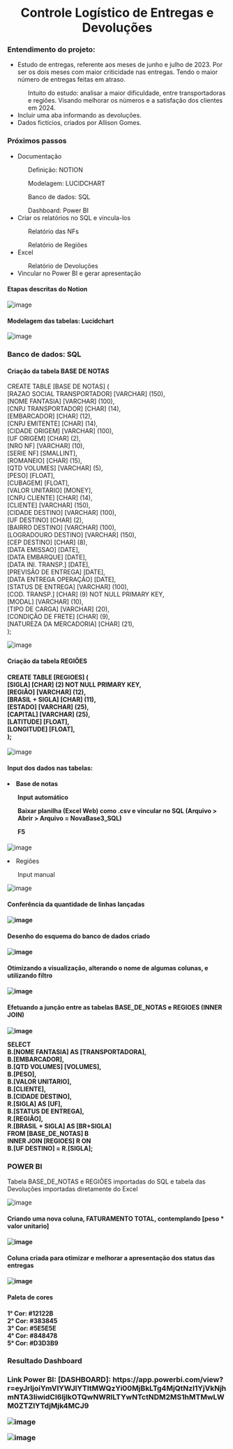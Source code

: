 <h1 align="center"> Controle Logístico de Entregas e Devoluções </h1>


<h3> Entendimento do projeto: </h3>
<ul>
<li> Estudo de entregas, referente aos meses de junho e julho de 2023. Por ser os dois meses com maior criticidade nas entregas. Tendo o maior número de entregas feitas em atraso. </li>
<ol> Intuito do estudo: analisar a maior dificuldade, entre transportadoras e regiões. Visando melhorar os números e a satisfação dos clientes em 2024. </ol>
<li> Incluir uma aba informando as devoluções. </li>
<li> Dados fictícios, criados por Allison Gomes. </li>
</ul>

<div> <h3> Próximos passos </h3>
<ul>
<li> Documentação </li>
<ol> Definição: NOTION </ol>
<ol> Modelagem: LUCIDCHART </ol>
<ol> Banco de dados: SQL </ol>
<ol> Dashboard: Power BI </ol>
<li> Criar os relatórios no SQL e vincula-los </li>
<ol> Relatório das NFs </ol>
<ol> Relatório de Regiões </ol>
<li> Excel </li>
<ol> Relatório de Devoluções </ol>
<li> Vincular no Power BI e gerar apresentação </li>
</ul> </div>


<h4> Etapas descritas do Notion </h4>

![image](https://github.com/Allison-Gomes/controle-de-entrega-e-devolucoes/assets/126164923/c8ca7fee-74a6-44af-a3b8-bc90f8d260cc)


<h4> Modelagem das tabelas: Lucidchart </h4>

![image](https://github.com/Allison-Gomes/controle-de-entrega-e-devolucoes/assets/126164923/57def20a-dbce-46a7-91b2-066fdf66b116)


<h3> Banco de dados: SQL </h3>

<div><h4> Criação da tabela BASE DE NOTAS </h4>
CREATE TABLE [BASE DE NOTAS] ( <br>
[RAZAO SOCIAL TRANSPORTADOR] [VARCHAR] (150), <br>
[NOME FANTASIA] [VARCHAR] (100), <br>
[CNPJ TRANSPORTADOR] [CHAR] (14), <br>
[EMBARCADOR] [CHAR] (12), <br>
[CNPJ EMITENTE] [CHAR] (14), <br>
[CIDADE ORIGEM] [VARCHAR] (100), <br>
[UF ORIGEM] [CHAR] (2), <br>
[NRO NF] [VARCHAR] (10), <br>
[SERIE NF] [SMALLINT], <br>
[ROMANEIO] [CHAR] (15), <br>
[QTD VOLUMES] [VARCHAR] (5), <br>
[PESO] [FLOAT], <br>
[CUBAGEM] [FLOAT], <br>
[VALOR UNITARIO] [MONEY], <br>
[CNPJ CLIENTE] [CHAR] (14), <br>
[CLIENTE] [VARCHAR] (150), <br>
[CIDADE DESTINO] [VARCHAR] (100), <br>
[UF DESTINO] [CHAR] (2), <br>
[BAIRRO DESTINO] [VARCHAR] (100), <br>
[LOGRADOURO DESTINO] [VARCHAR] (150), <br>
[CEP DESTINO] [CHAR] (8), <br>
[DATA EMISSAO] [DATE], <br>
[DATA EMBARQUE] [DATE], <br>
[DATA INI. TRANSP.] [DATE], <br>
[PREVISÃO DE ENTREGA] [DATE], <br>
[DATA ENTREGA OPERAÇÃO] [DATE], <br>
[STATUS DE ENTREGA] [VARCHAR] (100), <br>
[COD. TRANSP.] [CHAR] (9) NOT NULL PRIMARY KEY, <br>
[MODAL] [VARCHAR] (10), <br>
[TIPO DE CARGA] [VARCHAR] (20), <br>
[CONDIÇÃO DE FRETE] [CHAR] (9), <br>
[NATUREZA DA MERCADORIA] [CHAR] (21), <br>
); <br> </div>

![image](https://github.com/Allison-Gomes/controle-de-entrega-e-devolucoes/assets/126164923/540ec89b-197a-4314-8f6c-c2907b93eeb0)


<div> <h4> Criação da tabela REGIÕES <h4/>
CREATE TABLE [REGIOES] ( <br>
[SIGLA] [CHAR] (2) NOT NULL PRIMARY KEY, <br>
[REGIÃO] [VARCHAR] (12), <br>
[BRASIL + SIGLA] [CHAR] (11), <br>
[ESTADO] [VARCHAR] (25), <br>
[CAPITAL] [VARCHAR] (25), <br>
[LATITUDE] [FLOAT], <br>
[LONGITUDE] [FLOAT], <br>
); <br> </div>
  
![image](https://github.com/Allison-Gomes/controle-de-entrega-e-devolucoes/assets/126164923/6ed5c236-11af-466f-b8b6-2228a02a4b49)


<div> <h4> Input dos dados nas tabelas: <h4/>
<li> Base de notas </li>
<ol> Input automático </ol>
<ol> Baixar planilha (Excel Web) como .csv e vincular no SQL (Arquivo > Abrir > Arquivo = NovaBase3_SQL) </ol>
<ol> F5 </ol> </div>
  
![image](https://github.com/Allison-Gomes/controle-de-entrega-e-devolucoes/assets/126164923/e1d287a4-90de-4927-a6cc-400be34f5135)


<li> Regiões </li>
<ol> Input manual </ol>

![image](https://github.com/Allison-Gomes/controle-de-entrega-e-devolucoes/assets/126164923/3b1cfb11-fa14-48b8-92b3-02db15d2a4eb)


<h4> Conferência da quantidade de linhas lançadas <h4/>
  
![image](https://github.com/Allison-Gomes/controle-de-entrega-e-devolucoes/assets/126164923/2f51234f-aaa6-4b0d-b8a0-b70c749e8a8e)


<h4> Desenho do esquema do banco de dados criado <h4/>

![image](https://github.com/Allison-Gomes/controle-de-entrega-e-devolucoes/assets/126164923/1ab69070-0303-4115-adf9-8933f898bb8f)


<h4> Otimizando a visualização, alterando o nome de algumas colunas, e utilizando filtro <h4/>

![image](https://github.com/Allison-Gomes/controle-de-entrega-e-devolucoes/assets/126164923/20a54eea-3189-4237-8510-1c63fdf392b0)


<h4> Efetuando a junção entre as tabelas BASE_DE_NOTAS e REGIOES (INNER JOIN) <h4/>

![image](https://github.com/Allison-Gomes/controle-de-entrega-e-devolucoes/assets/126164923/1d5e539a-048a-438c-920c-6b967175d2d5) <br>

SELECT <br>
B.[NOME FANTASIA] AS [TRANSPORTADORA], <br>
B.[EMBARCADOR], <br>
B.[QTD VOLUMES] [VOLUMES], <br>
B.[PESO], <br>
B.[VALOR UNITARIO], <br>
B.[CLIENTE], <br>
B.[CIDADE DESTINO], <br>
R.[SIGLA] AS [UF], <br>
B.[STATUS DE ENTREGA], <br>
R.[REGIÃO], <br>
R.[BRASIL + SIGLA] AS [BR+SIGLA] <br>
FROM [BASE_DE_NOTAS] B <br>
INNER JOIN [REGIOES] R ON <br>
B.[UF DESTINO] = R.[SIGLA]; <br>


<h3> POWER BI </h3>
Tabela BASE_DE_NOTAS e REGIÕES importadas do SQL e tabela das Devoluções importadas diretamente do Excel <br>

![image](https://github.com/Allison-Gomes/controle-de-entrega-e-devolucoes/assets/126164923/79de3e8d-66cd-48d5-b475-55a808ecb8b0)


<h4> Criando uma nova coluna, FATURAMENTO TOTAL, contemplando [peso * valor unitario] <h4/>

![image](https://github.com/Allison-Gomes/controle-de-entrega-e-devolucoes/assets/126164923/632613c8-70b1-4baf-9420-9dfc39d62546)


<h4> Coluna criada para otimizar e melhorar a apresentação dos status das entregas <h4/>
  
![image](https://github.com/Allison-Gomes/controle-de-entrega-e-devolucoes/assets/126164923/ab3c9811-951d-42c0-94db-bd066c83c8df)


<div> <h4> Paleta de cores <h4/>
1° Cor: #12122B <br>
2° Cor: #383845 <br>
3° Cor: #5E5E5E <br>
4° Cor: #848478 <br>
5° Cor: #D3D3B9 <br> </div>


<h3> Resultado Dashboard <h3/>
Link Power BI: [DASHBOARD]: https://app.powerbi.com/view?r=eyJrIjoiYmVlYWJlYTItMWQzYi00MjBkLTg4MjQtNzI1YjVkNjhmNTA3IiwidCI6IjlkOTQwNWRlLTYwNTctNDM2MS1hMTMwLWM0ZTZlYTdjMjk4MCJ9



![image](https://github.com/Allison-Gomes/controle-de-entrega-e-devolucoes/assets/126164923/3e2f031c-23b7-479e-a7ef-fe2b29366189) <br/>
  
![image](https://github.com/Allison-Gomes/controle-de-entrega-e-devolucoes/assets/126164923/607c11ed-b8bf-42e9-8a5e-b59c55f0fc29)
